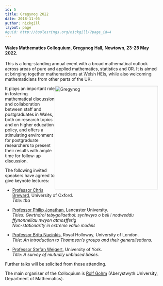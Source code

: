 ```yaml
---
id: 5
title: Gregynog 2022
date: 2018-11-05
author: nickgill
layout: page
#guid: http://boolesrings.org/nickgill/?page_id=4
---
```


#### Wales Mathematics Colloquium, Gregynog Hall, Newtown, 23-25 May 2022. 


This is a long-standing annual event with a broad mathematical outlook across areas of pure and applied mathematics, statistics and OR. It is aimed at bringing together mathematicians at Welsh HEIs, while also welcoming mathematicians from other parts of the UK.

<img style="float: right;" src="gregynog.jpg" width="340pt" alt="Gregynog" />

It plays an important role in fostering mathematical discussion and collaboration between staff and postgraduates in Wales, both on research topics and on higher education policy, and offers a stimulating environment for postgraduate researchers to present their results with ample time for follow-up discussion.

The following invited speakers have agreed to give keynote lectures:
- [Professor Chris Breward](https://people.maths.ox.ac.uk/breward/), University of Oxford.<BR>
      *Title: tba*

- [Professor Philip Jonathan]( http://www.lancs.ac.uk/~jonathan/), Lancaster University.<BR>
      *Titles: Gwrthdroi tebygoliaethol: synhwyro o bell i nodweddu ffynonnellau nwyon atmosfferig<BR>*
               *Non-stationarity in extreme value models*
     
- [Professor Brita Nucinkis](https://pure.royalholloway.ac.uk/portal/en/persons/brita-nucinkis(1256195e-d48e-4e83-bc02-c50d77ab01a9).html), Royal Holloway, University of London.<BR>
      *Title: An introduction to Thompson’s groups and their generalisations.*
      
- [Professor Stefan Weigert](https://www.york.ac.uk/maths/staff/stefan-weigert/), University of York.<BR>
      *Title: A survey of mutually unbiased bases.*


Further talks will be solicited from those attending.

The main organiser of the Colloquium is [Rolf Gohm](https://www.aber.ac.uk/en/maths/staff-profiles/listing/profile/rog/) (Aberystwyth University, Department of Mathematics).






